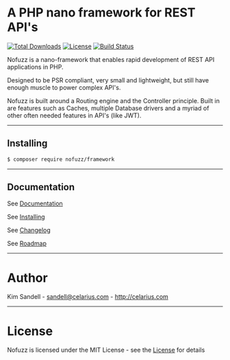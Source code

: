 # A PHP nano framework for REST API's

[![Total Downloads](https://poser.pugx.org/nofuzz/framework/downloads)](https://packagist.org/packages/nofuzz/framework)
[![License](https://poser.pugx.org/nofuzz/framework/license)](https://packagist.org/packages/nofuzz/framework)
[![Build Status](https://travis-ci.org/Celarius/nofuzz-framework.svg)](https://travis-ci.org/Celarius/nofuzz-framework)

Nofuzz is a nano-framework that enables rapid development of REST API applications in PHP.

Designed to be PSR compliant, very small and lightweight, but still have enough muscle to power complex API's.

Nofuzz is built around a Routing engine and the Controller principle. Built in are features such as Caches, multiple Database drivers and a myriad of other often needed features in API's (like JWT).

---
## Installing
```txt
$ composer require nofuzz/framework
```

---
## Documentation
See [Documentation](documentation.md)

See [Installing](installing.md)

See [Changelog](changelog.md)

See [Roadmap](roadmap.md)


---
# Author
Kim Sandell - sandell@celarius.com - http://celarius.com


---
# License
Nofuzz is licensed under the MIT License - see the [License](LICENSE) for details
